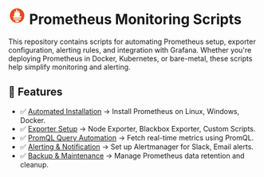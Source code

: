 # <img src="../Assets/pics/icons8-prometheus-48.svg" width="35"> Prometheus Monitoring Scripts

This repository contains scripts for automating Prometheus setup, exporter configuration, alerting rules, and integration with Grafana. Whether you're deploying Prometheus in Docker, Kubernetes, or bare-metal, these scripts help simplify monitoring and alerting.

## 🚀 Features

- ✅ [Automated Installation](./Install/) → Install Prometheus on Linux, Windows, Docker.
- ✅ [Exporter Setup](./Manage/) → Node Exporter, Blackbox Exporter, Custom Scripts.
- ✅ [PromQL Query Automation](./Perf/`) → Fetch real-time metrics using PromQL.
- ✅ [Alerting & Notification](./Aware/`) → Set up Alertmanager for Slack, Email alerts.
- ✅ [Backup & Maintenance](./Backup/) → Manage Prometheus data retention and cleanup.
